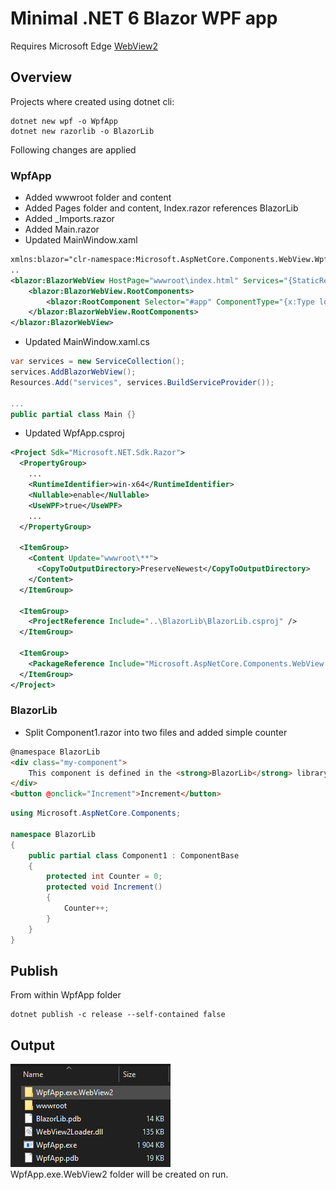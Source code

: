 # Minimal .NET 6 Blazor WPF app

Requires Microsoft Edge [WebView2](https://developer.microsoft.com/en-us/microsoft-edge/webview2/)

## Overview
Projects where created using dotnet cli:  
```
dotnet new wpf -o WpfApp
dotnet new razorlib -o BlazorLib
```

Following changes are applied  

### WpfApp
- Added wwwroot folder and content
- Added Pages folder and content, Index.razor references BlazorLib
- Added _Imports.razor
- Added Main.razor
- Updated MainWindow.xaml
```xml
xmlns:blazor="clr-namespace:Microsoft.AspNetCore.Components.WebView.Wpf;assembly=Microsoft.AspNetCore.Components.WebView.Wpf"
..
<blazor:BlazorWebView HostPage="wwwroot\index.html" Services="{StaticResource services}" x:Name="blazorWebView1">
    <blazor:BlazorWebView.RootComponents>
        <blazor:RootComponent Selector="#app" ComponentType="{x:Type local:Main}" />
    </blazor:BlazorWebView.RootComponents>
</blazor:BlazorWebView>
```
- Updated MainWindow.xaml.cs
```cs
var services = new ServiceCollection();
services.AddBlazorWebView();
Resources.Add("services", services.BuildServiceProvider());

...
public partial class Main {}
```
- Updated WpfApp.csproj
```xml
<Project Sdk="Microsoft.NET.Sdk.Razor">
  <PropertyGroup>
    ...
    <RuntimeIdentifier>win-x64</RuntimeIdentifier>
    <Nullable>enable</Nullable>
    <UseWPF>true</UseWPF>
    ...
  </PropertyGroup>

  <ItemGroup>
    <Content Update="wwwroot\**">
      <CopyToOutputDirectory>PreserveNewest</CopyToOutputDirectory>
    </Content>
  </ItemGroup>

  <ItemGroup>
    <ProjectReference Include="..\BlazorLib\BlazorLib.csproj" />
  </ItemGroup>

  <ItemGroup>
    <PackageReference Include="Microsoft.AspNetCore.Components.WebView.Wpf" Version="6.0.101-preview.10.2068" />
  </ItemGroup>
</Project>
```
### BlazorLib
- Split Component1.razor into two files and added simple counter
```html
@namespace BlazorLib
<div class="my-component">
    This component is defined in the <strong>BlazorLib</strong> library. BlazorLib Counter: @Counter
</div>
<button @onclick="Increment">Increment</button>
```
```cs
using Microsoft.AspNetCore.Components;

namespace BlazorLib
{
    public partial class Component1 : ComponentBase
    {
        protected int Counter = 0;
        protected void Increment()
        {
            Counter++;
        }
    }
}
```

## Publish
From within WpfApp folder  
```
dotnet publish -c release --self-contained false
```

## Output
![](/assets/publish-screenshot.PNG?raw=true)  
WpfApp.exe.WebView2 folder will be created on run.